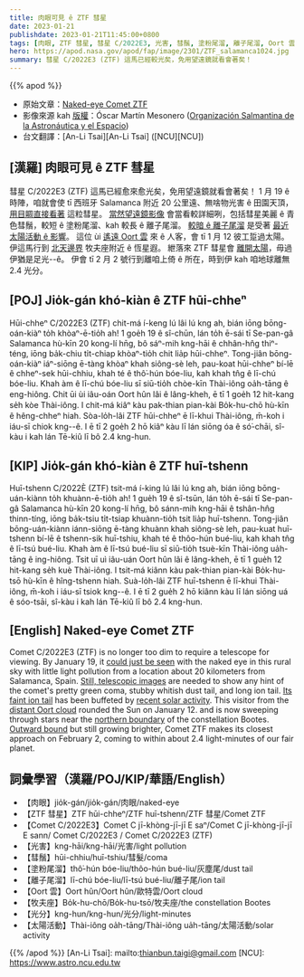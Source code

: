 ```yaml
---
title: 肉眼可見 ê ZTF 彗星
date: 2023-01-21
publishdate: 2023-01-21T11:45:00+0800
tags: [肉眼, ZTF 彗星, 彗星 C/2022E3, 光害, 彗鬚, 塗粉尾溜, 離子尾溜, Oort 雲, 牧夫座, 光分, 太陽活動]
hero: https://apod.nasa.gov/apod/fap/image/2301/ZTF_salamanca1024.jpg
summary: 彗星 C/2022E3 (ZTF) 這馬已經較光矣，免用望遠鏡就看會著矣！
---
```


{{% apod %}}

- 原始文章：[Naked-eye Comet ZTF](https://apod.nasa.gov/apod/ap230121.html)
- 影像來源 kah [版權][copyright]：Óscar Martín Mesonero ([Organización Salmantina de la Astronáutica y el Espacio](https://www.osae.info/))
- 台文翻譯：[An-Li Tsai][An-Li Tsai] ([NCU][NCU])

## [漢羅] 肉眼可見 ê ZTF 彗星
彗星 C/2022E3 (ZTF) 這馬已經愈來愈光矣，免用望遠鏡就看會著矣！
1 月 19 ê 時陣，咱就會使 tī 西班牙 Salamanca 附近 20 公里遠、無啥物光害 ê 田園天頂，[用目睭直接看著][could just be seen] 這粒彗星。
[當然望遠鏡影像][Still, telescopic images] 會當看較詳細咧，包括彗星美麗 ê 青色彗鬚，較短 ê 塗粉尾溜、kah 較長 ê 離子尾溜。
[較暗 ê 離子尾溜][Its faint ion tail] 是受著 [最近太陽活動 ê 影響][recent solar activity]。
這位 ùi [遙遠 Oort 雲][distant Oort cloud] 來 ê 人客，會 tī 1 月 12 彼工踅過太陽。
伊這馬行到 [北天邊界][northern boundary] 牧夫座附近 ê 恆星遐。
紲落來 ZTF 彗星會 [離開太陽][Outward bound]，毋過伊猶是足光--ê。
伊會 tī 2 月 2 號行到離咱上倚 ê 所在，時到伊 kah 咱地球離無 2.4 光分。


## [POJ] Jio̍k-gán khó-kiàn ê ZTF hūi-chheⁿ
Hūi-chheⁿ C/2022E3 (ZTF) chit-má í-keng lú lâi lú kng ah, bián iōng bōng-oán-kiàⁿ to̍h khòaⁿ-ē-tio̍h ah!
1 goe̍h 19 ê sî-chūn, lán to̍h ē-sái tī Se-pan-gâ Salamanca hù-kīn 20 kong-lí hn̄g, bô sáⁿ-mih kng-hāi ê chhân-hn̂g thiⁿ-téng, iōng ba̍k-chiu ti̍t-chiap khòaⁿ-tio̍h chit lia̍p hūi-chheⁿ.
Tong-jiân bōng-oán-kiàⁿ iáⁿ-siōng ē-tàng khòaⁿ khah siông-sè leh, pau-koat hūi-chheⁿ bí-lē ê chheⁿ-sek hūi-chhiu, khah té ê thô͘-hún bóe-liu, kah khah tn̂g ê lī-chú bóe-liu.
Khah àm ê lī-chú bóe-liu sī siū-tio̍h chòe-kīn Thài-iông oa̍h-tāng ê eng-hiông.
Chit ūi ùi iâu-oán Oort hûn lâi ê lâng-kheh, ē tī 1 goe̍h 12 hit-kang se̍h kòe Thài-iông.
I chit-má kiâⁿ kàu pak-thian pian-kài Bo̍k-hu-chō hù-kīn ê hêng-chheⁿ hiah.
Sòa-lo̍h-lâi ZTF hūi-chheⁿ ē lī-khui Thài-iông, m̄-koh i iáu-sī chiok kng--ê.
I ē tī 2 goe̍h 2 hō kiâⁿ kàu lī lán siōng óa ê só͘-chāi, sî-kàu i kah lán Tē-kiû lī bô 2.4 kng-hun.

## [KIP] Jio̍k-gán khó-kiàn ê ZTF huī-tshenn
Huī-tshenn C/2022È (ZTF) tsit-má í-king lú lâi lú kng ah, bián iōng bōng-uán-kiànn to̍h khuànn-ē-tio̍h ah!
1 gue̍h 19 ê sî-tsūn, lán to̍h ē-sái tī Se-pan-gâ Salamanca hù-kīn 20 kong-lí hn̄g, bô sánn-mih kng-hāi ê tshân-hn̂g thinn-tíng, iōng ba̍k-tsiu ti̍t-tsiap khuànn-tio̍h tsit lia̍p huī-tshenn.
Tong-jiân bōng-uán-kiànn iánn-siōng ē-tàng khuànn khah siông-sè leh, pau-kuat huī-tshenn bí-lē ê tshenn-sik huī-tshiu, khah té ê thôo-hún bué-liu, kah khah tn̂g ê lī-tsú bué-liu.
Khah àm ê lī-tsú bué-liu sī siū-tio̍h tsuè-kīn Thài-iông ua̍h-tāng ê ing-hiông.
Tsit uī uì iâu-uán Oort hûn lâi ê lâng-kheh, ē tī 1 gue̍h 12 hit-kang se̍h kuè Thài-iông.
I tsit-má kiânn kàu pak-thian pian-kài Bo̍k-hu-tsō hù-kīn ê hîng-tshenn hiah.
Suà-lo̍h-lâi ZTF huī-tshenn ē lī-khui Thài-iông, m̄-koh i iáu-sī tsiok kng--ê.
I ē tī 2 gue̍h 2 hō kiânn kàu lī lán siōng uá ê sóo-tsāi, sî-kàu i kah lán Tē-kiû lī bô 2.4 kng-hun.

## [English] Naked-eye Comet ZTF
Comet C/2022E3 (ZTF) is no longer too dim to require a telescope for viewing.
By January 19, it [could just be seen][could just be seen] with the naked eye in this rural sky with little light pollution from a location about 20 kilometers from Salamanca, Spain.
[Still, telescopic images][Still, telescopic images] are needed to show any hint of the comet's pretty green coma, stubby whitish dust tail, and long ion tail.
[Its faint ion tail][Its faint ion tail] has been buffeted by [recent solar activity][recent solar activity].
This visitor from the [distant Oort cloud][distant Oort cloud] rounded the Sun on January 12.
and is now sweeping through stars near the [northern boundary][northern boundary] of the constellation Bootes.
[Outward bound][Outward bound] but still growing brighter, Comet ZTF makes its closest approach on February 2, coming to within about 2.4 light-minutes of our fair planet.


## 詞彙學習（漢羅/POJ/KIP/華語/English）
- 【肉眼】jio̍k-gán/jio̍k-gán/肉眼/naked-eye
- 【ZTF 彗星】ZTF hūi-chheⁿ/ZTF huī-tshenn/ZTF 彗星/Comet ZTF
- 【Comet C/2022E3】Comet C jī-khòng-jī-jī E saⁿ/Comet C jī-khòng-jī-jī E sann/ Comet C/2022E3 / Comet C/2022E3 (ZTF)
- 【光害】kng-hāi/kng-hāi/光害/light pollution
- 【彗鬚】hūi-chhiu/huī-tshiu/彗髮/coma
- 【塗粉尾溜】thô͘-hún bóe-liu/thôo-hún bué-liu/灰塵尾/dust tail
- 【離子尾溜】lī-chú bóe-liu/lī-tsú bué-liu/離子尾/ion tail
- 【Oort 雲】Oort hûn/Oort hûn/歐特雲/Oort cloud
- 【牧夫座】Bo̍k-hu-chō/Bo̍k-hu-tsō/牧夫座/the constellation Bootes
- 【光分】kng-hun/kng-hun/光分/light-minutes
- 【太陽活動】Thài-iông oa̍h-tāng/Thài-iông ua̍h-tāng/太陽活動/solar activity



{{% /apod %}}
[An-Li Tsai]: mailto:thianbun.taigi@gmail.com
[NCU]: https://www.astro.ncu.edu.tw

[copyright]: https://apod.nasa.gov/apod/fap/lib/about_apod.html#srapply
[License]: https://creativecommons.org/licenses/by/2.0/


[could just be seen]:https://earthsky.org/astronomy-essentials/new-comet-might-get-bright-enough-for-binoculars/
[Still, telescopic images]:https://skyandtelescope.org/astronomy-news/spot-circumpolar-comet-ztf-c-2022-e3-in-binoculars/
[Its faint ion tail]:https://apod.nasa.gov/apod/ap230109.html
[recent solar activity]:https://spaceweather.com/archive.php?view=1&day=19&month=01&year=2023
[distant Oort cloud]:https://solarsystem.nasa.gov/solar-system/oort-cloud/in-depth/
[northern boundary]:https://theskylive.com/c2022e3-info#ephemeris
[Outward bound]:http://astro.vanbuitenen.nl/comet/2022E3
